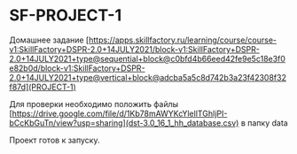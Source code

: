 # SF-PROJECT-1

Домашнее задание [https://apps.skillfactory.ru/learning/course/course-v1:SkillFactory+DSPR-2.0+14JULY2021/block-v1:SkillFactory+DSPR-2.0+14JULY2021+type@sequential+block@c0bfd4b66eed42fe9e5c18e3f0e82b0d/block-v1:SkillFactory+DSPR-2.0+14JULY2021+type@vertical+block@adcba5a5c8d742b3a23f42308f32f87d](PROJECT-1)

Для проверки необходимо положить файлы 
[https://drive.google.com/file/d/1Kb78mAWYKcYlellTGhIjPI-bCcKbGuTn/view?usp=sharing](dst-3.0_16_1_hh_database.csv)
в папку data

Проект готов к запуску.





